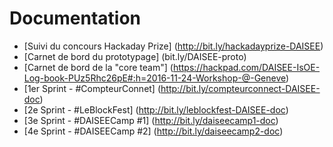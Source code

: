 # Documentation
- [Suivi du concours Hackaday Prize] (http://bit.ly/hackadayprize-DAISEE)
- [Carnet de bord du prototypage] (bit.ly/DAISEE-proto)
- [Carnet de bord de la "core team"] (https://hackpad.com/DAISEE-IsOE-Log-book-PUz5Rhc26pE#:h=2016-11-24-Workshop-@-Geneve)
- [1er Sprint - #CompteurConnet] (http://bit.ly/compteurconnect-DAISEE-doc)
- [2e Sprint - #LeBlockFest] (http://bit.ly/leblockfest-DAISEE-doc)
- [3e Sprint - #DAISEECamp #1] (http://bit.ly/daiseecamp1-doc)
- [4e Sprint - #DAISEECamp #2] (http://bit.ly/daiseecamp2-doc)


